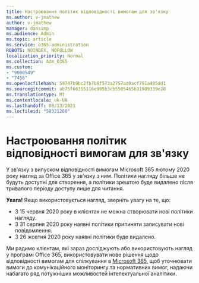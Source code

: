 ```yaml
---
title: Настроювання політик відповідності вимогам для зв'язку
ms.author: v-jmathew
author: v-jmathew
manager: dansimp
ms.audience: Admin
ms.topic: article
ms.service: o365-administration
ROBOTS: NOINDEX, NOFOLLOW
localization_priority: Normal
ms.collection: Adm_O365
ms.custom:
- "9000549"
- "7456"
ms.openlocfilehash: 59747b9bc2fb7b8f573a2757ad0acf791a485dd1
ms.sourcegitcommit: ab75f66355116e995b3cb5505465b31989339e28
ms.translationtype: MT
ms.contentlocale: uk-UA
ms.lasthandoff: 08/13/2021
ms.locfileid: "58321260"
---
```

# <a name="configure-communication-compliance-policies"></a>Настроювання політик відповідності вимогам для зв'язку

У зв'язку з випуском відповідності вимогам Microsoft 365 лютому 2020 року нагляд за Office 365 у зв'язку з ним. Політики нагляду більше не будуть доступні для створення, а політики зрештою буде видалено після тривалого періоду доступу лише для читання.

**Увага!** Якщо використовується нагляд, зверніть увагу на те, що:

- З 15 червня 2020 року в клієнтах не можна створювати нові політики нагляду.
- З 31 серпня 2020 року наявні політики припиняти записувати нові повідомлення.
- З 26 жовтня 2020 року наявні політики буде видалено.

Ми радимо клієнтам, які зараз досліджують або використовують нагляд у програмі Office 365, використовувати нове рішення щодо відповідності вимогам для спілкування в [Microsoft 365,](https://go.microsoft.com/fwlink/?linkid=2128593) щоб уточнювати вимоги до комунікаційного моніторингу та нормативних вимог, надаючи набагато ряд потужніших можливостей інтелектуальної аналітики.
